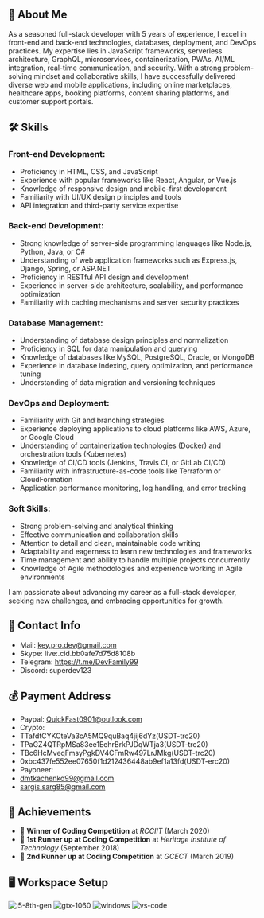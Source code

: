 ## 🚀 About Me

As a seasoned full-stack developer with 5 years of experience, I excel in front-end and back-end technologies, databases, deployment, and DevOps practices.
My expertise lies in JavaScript frameworks, serverless architecture, GraphQL, microservices, containerization, PWAs, AI/ML integration, real-time communication, and security.
With a strong problem-solving mindset and collaborative skills, I have successfully delivered diverse web and mobile applications, including online marketplaces, healthcare apps, booking platforms, content sharing platforms, and customer support portals.

## 🛠️ Skills

### Front-end Development:
- Proficiency in HTML, CSS, and JavaScript
- Experience with popular frameworks like React, Angular, or Vue.js
- Knowledge of responsive design and mobile-first development
- Familiarity with UI/UX design principles and tools
- API integration and third-party service expertise

### Back-end Development:
- Strong knowledge of server-side programming languages like Node.js, Python, Java, or C#
- Understanding of web application frameworks such as Express.js, Django, Spring, or ASP.NET
- Proficiency in RESTful API design and development
- Experience in server-side architecture, scalability, and performance optimization
- Familiarity with caching mechanisms and server security practices

### Database Management:
- Understanding of database design principles and normalization
- Proficiency in SQL for data manipulation and querying
- Knowledge of databases like MySQL, PostgreSQL, Oracle, or MongoDB
- Experience in database indexing, query optimization, and performance tuning
- Understanding of data migration and versioning techniques

### DevOps and Deployment:
- Familiarity with Git and branching strategies
- Experience deploying applications to cloud platforms like AWS, Azure, or Google Cloud
- Understanding of containerization technologies (Docker) and orchestration tools (Kubernetes)
- Knowledge of CI/CD tools (Jenkins, Travis CI, or GitLab CI/CD)
- Familiarity with infrastructure-as-code tools like Terraform or CloudFormation
- Application performance monitoring, log handling, and error tracking

### Soft Skills:
- Strong problem-solving and analytical thinking
- Effective communication and collaboration skills
- Attention to detail and clean, maintainable code writing
- Adaptability and eagerness to learn new technologies and frameworks
- Time management and ability to handle multiple projects concurrently
- Knowledge of Agile methodologies and experience working in Agile environments

I am passionate about advancing my career as a full-stack developer, seeking new challenges, and embracing opportunities for growth.

## 📩 Contact Info
- Mail: key.pro.dev@gmail.com
- Skype: live:.cid.bb0afe7d75d8108b
- Telegram: https://t.me/DevFamily99
- Discord: superdev123

## 💰 Payment Address
- Paypal: QuickFast0901@outlook.com
- Crypto:
- TTafdtCYKCteVa3cA5MQ9quBaq4jij6dYz(USDT-trc20)
- TPaGZ4QTRpMSa83ee1EehrBrkPJDqWTja3(USDT-trc20)
- TBc6HcMveqFmsyPgkDV4CFmRw497LrJMkg(USDT-trc20)
- 0xbc437fe552ee07650f1d212436448ab9ef1a13fd(USDT-erc20)
- Payoneer:
- dmtkachenko99@gmail.com
- sargis.sarg85@gmail.com

## 🏅 Achievements

-   🥇 **Winner of Coding Competition** at _RCCIIT_ (March 2020)
-   🥈 **1st Runner up at Coding Competition** at _Heritage Institute of Technology_ (September 2018)
-   🥉 **2nd Runner up at Coding Competition** at _GCECT_ (March 2019)

## 🖥️ Workspace Setup

![i5-8th-gen](https://img.shields.io/badge/Intel-Core_i5_8th-0071C5?style=for-the-badge&logo=intel&logoColor=white)
![gtx-1060](https://img.shields.io/badge/NVIDIA-GTX_1060-76B900?style=for-the-badge&logo=nvidia&logoColor=white)
![windows](https://img.shields.io/badge/Windows_10-0078D6?style=for-the-badge&logo=windows&logoColor=white)
![vs-code](https://img.shields.io/badge/VS_Code-007ACC?style=for-the-badge&logo=Visual-Studio-Code&logoColor=white)
